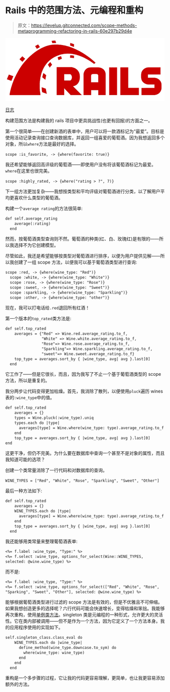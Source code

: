 # Rails 中的范围方法、元编程和重构

> 原文：<https://levelup.gitconnected.com/scope-methods-metaprogramming-refactoring-in-rails-60e297b29d4e>

![](img/fc6da2ee7960eb2b5eaa386cc94ab75e.png)

[日志](http://wine-log.herokuapp.com/)

构建范围方法是构建我的 rails 项目中更具挑战性(也更有回报)的方面之一。

第一个很简单——在创建新酒的表单中，用户可以将一款酒标记为“最爱”。目标是使用活动记录查询接口查询数据库，并返回一组喜爱的葡萄酒。因为我想返回多个对象，所以`where`方法是最好的选择。

`scope :is_favorite, -> {where(favorite: true)}`

我还希望能够返回高评级的葡萄酒——即使用户没有将该葡萄酒标记为最爱。`where`在这里也很完美。

`scope :highly_rated, -> {where("rating > ?", 7)}`

下一组方法更加复杂——我想按类型和平均评级对葡萄酒进行分类，以了解用户平均更喜欢什么类型的葡萄酒。

构建一个`average rating`的方法很简单:

```
def self.average_rating
    average(:rating)
  end
```

然而，按葡萄酒类型查询则不然。葡萄酒的种类(红、白、玫瑰红)是有限的——所以我选择不为它创建模型。

尽管如此，我还是希望能够按类型对葡萄酒进行排序，以便为用户提供见解——所以我创建了一组 scope 方法，以便我可以基于葡萄酒类型进行查询:

```
scope :red, -> {where(wine_type: "Red")}
  scope :white, -> {where(wine_type: "White")}      
  scope :rose, -> {where(wine_type: "Rose")}    
  scope :sweet, -> {where(wine_type: "Sweet")}      
  scope :sparkling, -> {where(wine_type: "Sparkling")}     
  scope :other, -> {where(wine_type: "other")}
```

现在，我可以打电话给`.red`退回所有红酒！

第一个版本的`top_rated`类方法是:

```
def self.top_rated
    averages = {"Red" => Wine.red.average_rating.to_f,
                "White" => Wine.white.average_rating.to_f,
                "Rose"=> Wine.rose.average_rating.to_f,
                "Sparkling"=> Wine.sparkling.average_rating.to_f,
                "sweet"=> Wine.sweet.average_rating.to_f}
    top_type = averages.sort_by { |wine_type, avg| avg }.last[0]
  end
```

它工作了——但是它很长，而且，因为我写了不止一个基于葡萄酒类型的 scope 方法，所以是重复的。

我分两步让代码变得更加枯燥。首先，我消除了散列，以便使用`pluck`遍历 wines 表的`:wine_type`中的值。

```
def self.top_rated
    averages = {}
    types = Wine.pluck(:wine_type).uniq
    types.each do |type|
      averages[type] = Wine.where(wine_type: type).average_rating.to_f
    end
    top_type = averages.sort_by { |wine_type, avg| avg }.last[0]
end
```

这更干净，但仍不完美。为什么要在数据库中查询一个甚至不是对象的属性，而且我知道可能的选项？

创建一个类常量消除了一行代码和对数据库的查询。

`WINE_TYPES = ["Red", "White", "Rose", "Sparkling", "Sweet", "Other"]`

最后一种方法如下:

```
def self.top_rated
    averages = {}
    WINE_TYPES.each do |type|
      averages[type] = Wine.where(wine_type: type).average_rating.to_f
    end
    top_type = averages.sort_by { |wine_type, avg| avg }.last[0]
  end
```

我还能够用类常量来整理葡萄酒表单:

```
<%= f.label :wine_type, "Type:" %>
<%= f.select :wine_type, options_for_select(Wine::WINE_TYPES, selected: @wine.wine_type) %>
```

而不是:

```
<%= f.label :wine_type, "Type:" %>
<%= f.select :wine_type, options_for_select(["Red", "White", "Rose", "Sparking", "Sweet", "Other"], selected: @wine.wine_type) %>
```

能够根据葡萄酒类型进行过滤的 scope 方法是有效的，但是不优雅且不可伸缩。如果我想创造更多的选择呢？六行代码可能会快速增长，变得枯燥和笨拙。我能够再次重构，使用[单例类方法](http://https//apidock.com/ruby/Object/singleton_class)。singleton 类是元编程的一种形式，允许更大的灵活性。它在类内部被调用——但不是作为一个方法，因为它定义了一个方法本身。我的应用程序使用的实现如下。

```
self.singleton_class.class_eval do
    WINE_TYPES.each do |wine_type|
      define_method(wine_type.downcase.to_sym) do
        where(wine_type: wine_type)
      end
    end
  end
```

重构是一个多步骤的过程，它让我的代码更容易理解，更简单，也让我更容易添加额外的方法。